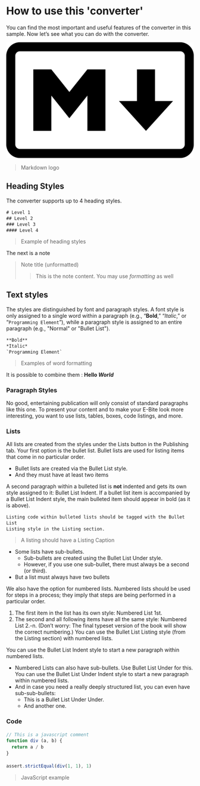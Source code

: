 # How to use this 'converter'

You can find the most important and useful features of the converter in this sample.
Now let’s see what you can do with the converter.

![Markdown](markdown.png)

> Markdown logo

## Heading Styles

The converter supports up to 4 heading styles.

```text
# Level 1
## Level 2
### Level 3
#### Level 4
```

> Example of heading styles

The next is a note

> Note title (unformatted)
>> This is the note content. You may use *formatting* as well

## Text styles

The styles are distinguished by font and paragraph styles.
A font style is only assigned to a single word within a paragraph
(e.g., “**Bold**,” “*Italic*,” or “`Programming Element`”),
while a paragraph style is assigned to an entire paragraph
(e.g., "Normal" or "Bullet List").

```text
**Bold**
*Italic*
`Programming Element`
```

> Examples of word formatting

It is possible to combine them : **Hello *World***

### Paragraph Styles

No good, entertaining publication will only consist of standard paragraphs
like this one. To present your content and to make your E-Bite look more
interesting, you want to use lists, tables, boxes, code listings, and more.

### Lists

All lists are created from the styles under the Lists button in the
Publishing tab. Your first option is the bullet list. Bullet lists are used
for listing items that come in no particular order.

* Bullet lists are created via the Bullet List style.
* And they must have at least two items

A second paragraph within a bulleted list is **not** indented and gets its own style
assigned to it: Bullet List Indent. If a bullet list item is accompanied by
a Bullet List Indent style, the main bulleted item should appear in bold
(as it is above).

```text
Listing code within bulleted lists should be tagged with the Bullet List
Listing style in the Listing section.
```

> A listing should have a Listing Caption

* Some lists have sub-bullets.
  * Sub-bullets are created using the Bullet List Under style.
  * However, if you use one sub-bullet, there must always be a second (or third).
* But a list must always have two bullets

We also have the option for numbered lists. Numbered lists should be used for
steps in a process; they imply that steps are being performed in a particular order.

1. The first item in the list has its own style: Numbered List 1st.
2. The second and all following items have all the same style:
Numbered List 2.-n. (Don’t worry: The final typeset version of the book will
show the correct numbering.) You can use the Bullet List Listing style
(from the Listing section) with numbered lists.

You can use the Bullet List Indent style to start a new paragraph within numbered
lists.

* Numbered Lists can also have sub-bullets. Use Bullet List Under for this.
  You can use the Bullet List Under Indent style to start a new paragraph within
  numbered lists.
* And in case you need a really deeply structured list, you can even have sub-sub-bullets:
  * This is a Bullet List Under Under.
  * And another one.

### Code

```javascript
// This is a javascript comment
function div (a, b) {
  return a / b
}

assert.strictEqual(div(1, 1), 1)
```

> JavaScript example
